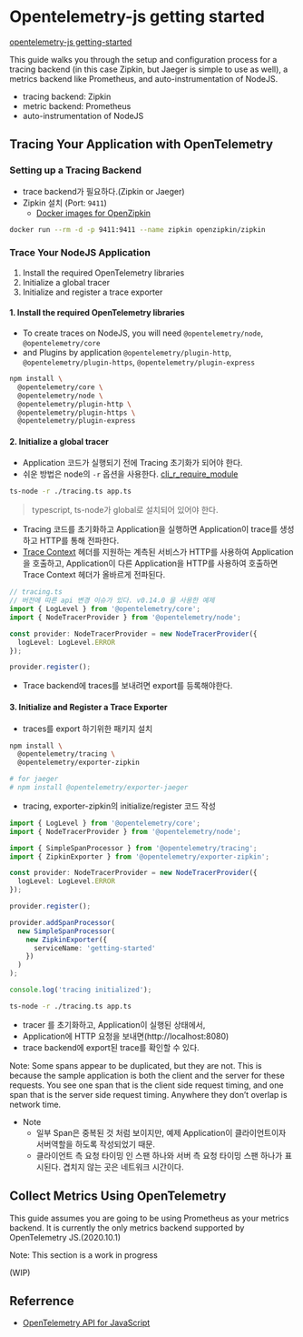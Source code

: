 # Opentelemetry-js getting started

[opentelemetry-js getting-started](https://github.com/open-telemetry/opentelemetry-js/blob/main/getting-started/README.md)

This guide walks you through the setup and configuration process for a tracing backend (in this case Zipkin, but Jaeger is simple to use as well), a metrics backend like Prometheus, and auto-instrumentation of NodeJS.

- tracing backend: Zipkin
- metric backend: Prometheus
- auto-instrumentation of NodeJS

## Tracing Your Application with OpenTelemetry

### Setting up a Tracing Backend

- trace backend가 필요하다.(Zipkin or Jaeger)
- Zipkin 설치 (Port: `9411`)
  - [Docker images for OpenZipkin](https://github.com/openzipkin-attic/docker-zipkin)

```bash
docker run --rm -d -p 9411:9411 --name zipkin openzipkin/zipkin
```

### Trace Your NodeJS Application

1. Install the required OpenTelemetry libraries
1. Initialize a global tracer
1. Initialize and register a trace exporter

#### 1. Install the required OpenTelemetry libraries

- To create traces on NodeJS, you will need `@opentelemetry/node`, `@opentelemetry/core`
- and Plugins by application `@opentelemetry/plugin-http`, `@opentelemetry/plugin-https`, `@opentelemetry/plugin-express`

```bash
npm install \
  @opentelemetry/core \
  @opentelemetry/node \
  @opentelemetry/plugin-http \
  @opentelemetry/plugin-https \
  @opentelemetry/plugin-express
```

#### 2. Initialize a global tracer

- Application 코드가 실행되기 전에 Tracing 초기화가 되어야 한다.
- 쉬운 방법은 node의 `-r` 옵션을 사용한다. [cli_r_require_module](https://nodejs.org/dist/latest-v8.x/docs/api/cli.html#cli_r_require_module)

```bash
ts-node -r ./tracing.ts app.ts
```

> typescript, ts-node가 global로 설치되어 있어야 한다.

- Tracing 코드를 초기화하고 Application을 실행하면 Application이 trace를 생성하고 HTTP를 통해 전파한다.
- [Trace Context](https://www.w3.org/TR/trace-context/) 헤더를 지원하는 계측된 서비스가 HTTP를 사용하여 Application을 호출하고, Application이 다른 Application을 HTTP를 사용하여 호출하면 Trace Context 헤더가 올바르게 전파된다.

```ts
// tracing.ts
// 버전에 따른 api 변경 이슈가 있다. v0.14.0 을 사용한 예제
import { LogLevel } from '@opentelemetry/core';
import { NodeTracerProvider } from '@opentelemetry/node';

const provider: NodeTracerProvider = new NodeTracerProvider({
  logLevel: LogLevel.ERROR
});

provider.register();
```

- Trace backend에 traces를 보내려면 export를 등록해야한다.

#### 3. Initialize and Register a Trace Exporter

- traces를 export 하기위한 패키지 설치

```bash
npm install \
  @opentelemetry/tracing \
  @opentelemetry/exporter-zipkin

# for jaeger
# npm install @opentelemetry/exporter-jaeger
```

- tracing, exporter-zipkin의 initialize/register 코드 작성

```ts
import { LogLevel } from '@opentelemetry/core';
import { NodeTracerProvider } from '@opentelemetry/node';

import { SimpleSpanProcessor } from '@opentelemetry/tracing';
import { ZipkinExporter } from '@opentelemetry/exporter-zipkin';

const provider: NodeTracerProvider = new NodeTracerProvider({
  logLevel: LogLevel.ERROR
});

provider.register();

provider.addSpanProcessor(
  new SimpleSpanProcessor(
    new ZipkinExporter({
      serviceName: 'getting-started'
    })
  )
);

console.log('tracing initialized');
```

```bash
ts-node -r ./tracing.ts app.ts
```

- tracer 를 초기화하고, Application이 실행된 상태에서,
- Application에 HTTP 요청을 보내면(http://localhost:8080)
- trace backend에 export된 trace를 확인할 수 있다.

Note: Some spans appear to be duplicated, but they are not. This is because the sample application is both the client and the server for these requests. You see one span that is the client side request timing, and one span that is the server side request timing. Anywhere they don’t overlap is network time.

- Note
  - 일부 Span은 중복된 것 처럼 보이지만, 예제 Application이 클라이언트이자 서버역할을 하도록 작성되었기 때문.
  - 클라이언트 측 요청 타이밍 인 스팬 하나와 서버 측 요청 타이밍 스팬 하나가 표시된다. 겹치지 않는 곳은 네트워크 시간이다.

## Collect Metrics Using OpenTelemetry

This guide assumes you are going to be using Prometheus as your metrics backend. It is currently the only metrics backend supported by OpenTelemetry JS.(2020.10.1)

Note: This section is a work in progress

(WIP)

## Referrence

- [OpenTelemetry API for JavaScript](https://open-telemetry.github.io/opentelemetry-js/)
